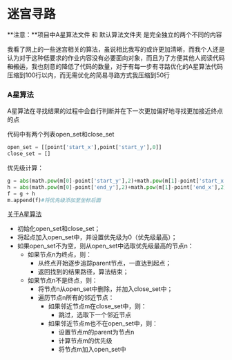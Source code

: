 # 迷宫寻路

**注意：**项目中A星算法文件 和 默认算法文件夹 是完全独立的两个不同的内容

我看了网上的一些迷宫相关的算法，虽说相比我写的或许更加清晰，而我个人还是认为对于这种低要求的作业内容没有必要面向对象，而且为了方便其他人阅读代码~~和搬运~~，我也刻意的降低了代码的数量，对于有每一步有寻路优化的A星算法代码压缩到100行以内，而无需优化的简易寻路方式我压缩到50行

### A星算法

A星算法在寻找结果的过程中会自行判断并在下一次更加偏好地寻找更加接近终点的点

代码中有两个列表open_set和close_set

```python
open_set = [[point['start_x'],point['start_y'],0]]
close_set = []
```



优先级计算：



```python
g = abs(math.pow(m[0]-point['start_y'],2)+math.pow(m[1]-point['start_x'],2))
h = abs(math.pow(m[0]-point['end_y'],2)+math.pow(m[1]-point['end_x'],2))
f = g + h
m.append(f)#将优先级添加至坐标后面
```







[关于A星算法](https://zhuanlan.zhihu.com/p/54510444#:~:text=*%20%E5%88%9D%E5%A7%8B%E5%8C%96open_set%E5%92%8C,m%E5%8A%A0%E5%85%A5open_set%E4%B8%AD)	




* 初始化open_set和close_set；
* 将起点加入open_set中，并设置优先级为0（优先级最高）；
* 如果open_set不为空，则从open_set中选取优先级最高的节点n：
    * 如果节点n为终点，则：
        * 从终点开始逐步追踪parent节点，一直达到起点；
        * 返回找到的结果路径，算法结束；
    * 如果节点n不是终点，则：
        * 将节点n从open_set中删除，并加入close_set中；
        * 遍历节点n所有的邻近节点：
            * 如果邻近节点m在close_set中，则：
                * 跳过，选取下一个邻近节点
            * 如果邻近节点m也不在open_set中，则：
                * 设置节点m的parent为节点n
                * 计算节点m的优先级
                * 将节点m加入open_set中